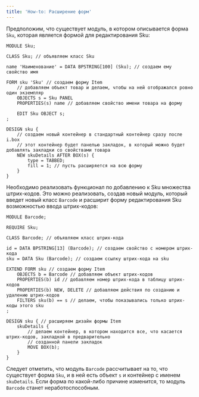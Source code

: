 ```yaml
---
title: 'How-to: Расширение форм'
---
```


Предположим, что существует модуль, в котором описывается форма `Sku`, которая является формой для редактирования Sku:

```lsf
MODULE Sku;

CLASS Sku; // объявляем класс Sku

name 'Наименование' = DATA BPSTRING[100] (Sku); // создаем ему свойство имя

FORM sku 'Sku' // создаем форму Item
    // добавляем объект товар и делаем, чтобы на ней отображался ровно один экземпляр
    OBJECTS s = Sku PANEL 
    PROPERTIES(s) name // добавляем свойство имени товара на форму

    EDIT Sku OBJECT s;
;

DESIGN sku {
    // создаем новый контейнер в стандартный контейнер сразу после i.box
    // этот контейнер будет панелью закладок, в который можно будет добавлять закладки со свойствами товара
    NEW skuDetails AFTER BOX(s) { 
        type = TABBED;
        fill = 1; // пусть расширяется на всю форму
    }
}
```

Необходимо реализовать функционал по добавлению к Sku множества штрих-кодов. Это можно реализовать, создав новый модуль, который введет новый класс `Barcode` и расширит форму редактирования Sku возможностью ввода штрих-кодов:

```lsf
MODULE Barcode;

REQUIRE Sku;

CLASS Barcode; // объявляем класс штрих-кода

id = DATA BPSTRING[13] (Barcode); // создаем свойство с номером штрих-кода
sku = DATA Sku (Barcode); // создаем ссылку штрих-кода на sku

EXTEND FORM sku // создаем форму Item
    OBJECTS b = Barcode // добавляем объект штрих-кодов
    PROPERTIES(b) id // добавляем номер штрих-кода в таблицу штрих-кодов
    PROPERTIES(b) NEW, DELETE // добавляем действия по созданию и удалению штрих-кодов
    FILTERS sku(b) == s // делаем, чтобы показывались только штрих-коды этого sku
;

DESIGN sku { // расширяем дизайн формы Item
    skuDetails {
        // делаем контейнер, в котором находится все, что касается штрих-кодов, закладкой в предварительно
        // созданной панели закладок
        MOVE BOX(b); 
    }
}
```

Следует отметить, что модуль `Barcode` рассчитывает на то, что существует форма `Sku`, и в ней есть объект `s` и контейнер с именем `skuDetails`. Если форма по какой-либо причине изменится, то модуль `Barcode` станет неработоспособным.
